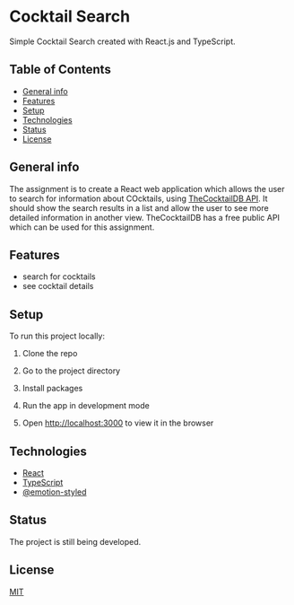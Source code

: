 # Cocktail Search

Simple Cocktail Search created with React.js and TypeScript.

## Table of Contents

- [General info](#general-info)
- [Features](#features)
- [Setup](#setup)
- [Technologies](#technologies)
- [Status](#status)
- [License](#license)

## General info

The assignment is to create a React web application which allows the user to search for
information about COcktails, using [TheCocktailDB API](https://www.thecocktaildb.com/api.php). It should
show the search results in a list and allow the user to see more detailed information in
another view.
TheCocktailDB has a free public API which can be used for this assignment.

## Features

- search for cocktails
- see cocktail details

## Setup

To run this project locally:

1. Clone the repo

2. Go to the project directory

3. Install packages

4. Run the app in development mode

5. Open [http://localhost:3000](http://localhost:3000) to view it in the browser

## Technologies

- [React](https://reactjs.org/)
- [TypeScript](https://www.typescriptlang.org/)
- [@emotion-styled](https://emotion.sh/docs/styled)

## Status

The project is still being developed.

## License

[MIT](https://choosealicense.com/licenses/mit/)
